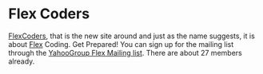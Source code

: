 # Flex Coders

<a href="http://www.flexcoders.org/" title="Flex Coders">FlexCoders</a>, that is the new site around and just as the name suggests, it is about <a href="http://www.macromedia.com/software/flex" title="Flex">Flex</a> Coding. Get Prepared! You can sign up for the mailing list through the <a href="http://groups.yahoo.com/group/flexcoders/" title="FlexCoders Mailing List">YahooGroup Flex Mailing list</a>. There are about 27 members already.